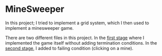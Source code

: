 # MineSweeper

In this project; I tried to implement a grid system, which I then used to implement a minesweeper game.

There are two different files in this project. In the [first stage](https://github.com/CahidArda/MineSweeper/blob/master/MineSweeper.py) where I implemented the game itself without adding termination conditions. In the [second stage](https://github.com/CahidArda/MineSweeper/blob/master/MineSweeper2.py), I added to failing condition (clicking on a mine).
